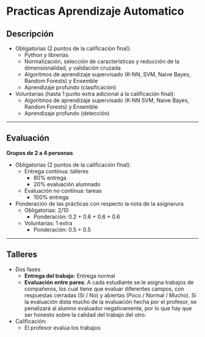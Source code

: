 # Practicas Aprendizaje Automatico

## Descripción
* Obligatorias (2 puntos de la calificación final):
    * Python y librerías
    * Normalización, selección de características y reducción de la dimensionalidad, y validación cruzada
    * Algoritmos de aprendizaje supervisado (K-NN, SVM, Naive Bayes, Random Forests) y Ensemble
    * Aprendizaje profundo (clasificación)
* Voluntarias (hasta 1 punto extra adicional a la calificación final):
    * Algoritmos de aprendizaje supervisado (K-NN SVM, Naive Bayes, Random Forests) y Ensemble
    * Aprendizaje profundo (detección)

---

## Evaluación
**Grupos de 2 a 4 personas**

* Obligatorias (2 puntos de la calificación final):
    * Entrega continua: talleres
	    * 80% entrega
		* 20% evaluación alumnado
	* Evaluación no continua: tareas
		* 100% entrega
* Ponderación de las prácticas con respecto la nota de la asignarura
	* Obligatorias: 2/10
		* Ponderación: 0.2 + 0.6 + 0.6 + 0.6
	* Voluntarias: 1 extra
		* Ponderación: 0.5 + 0.5
---

## Talleres
* Dos fases
	* **Entrega del trabajo**: Entrega normal
	* **Evaluación entre pares**: A cada estudiante se le asigna trabajos de compañeros, los cual tiene que evaluar diferentes campos, con respuestas cerradas (Si / No) y abiertas (Poco / Normal / Mucho). Si la evaluación dista mucho de la evaluación hecha por el profesor, se penalizará al alumno evaluador negativamente, por lo que hay que ser honesto sobre la calidad del trabajo del otro.
* Calificación:
	* El profesor evalúa los trabajos
